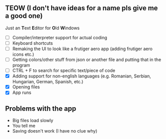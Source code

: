 ## TEOW (I don't have ideas for a name pls give me a good one)
Just an **T**ext **E**ditor for **O**ld **W**indows

- [ ] Compiler/interpreter support for actual coding
- [ ] Keyboard shortcuts
- [ ] Remaking the UI to look like a frutiger aero app (adding frutiger aero icons etc.)
- [ ] Getting colors/other stuff from json or another file and putting that in the program
- [ ] CTRL + F to search for specific text/piece of code
- [x] Adding support for non-english languages (e.g. Romanian, Serbian, Hungarian, German, Spanish, etc.)
- [x] Opening files
- [x] App runs

## Problems with the app
- Big files load slowly
- You tell me
- Saving doesn't work (I have no clue why)
